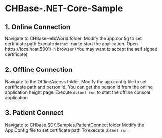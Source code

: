# CHBase-.NET-Core-Sample
## 1. Online Connection
  Navigate to CHBaseHelloWorld folder.
  Modify the app.config to set certificate path
  Execute `dotnet run` to start the application.
  Open https://localhost:5001/ in browser (You may want to accept the self signed certificate)
  
## 2. Offline Connection
  Navigate to the OfflineAccess folder.
  Modify the app.config file to set certificate path and person id. You can get the person id from the online application height page.
  Execute `dotnet run` to start the offline console application

## 3. Patient Connect
  Navigate to CHbase.SDK.Samples.PatientConnect folder
  Modify the App.Config file to set certificate path
  To execute `dotnet run`
  
  
